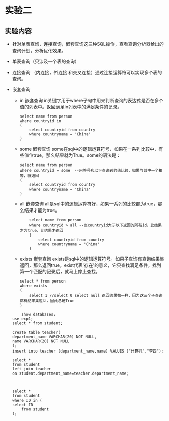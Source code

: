# 实验二

## 实验内容

- 针对单表查询，连接查询，嵌套查询这三种SQL操作，查看查询分析器给出的查询计划，分析优化效果。

- 单表查询（只涉及一个表的查询）

- 连接查询 （内连接，外连接 和交叉连接）通过连接运算符可以实现多个表的查询。

- 嵌套查询 
    - in 嵌套查询
        in关键字用于where子句中用来判断查询的表达式是否在多个值的列表中。返回满足in列表中的满足条件的记录。 
        ```
        select name from person
        where countryid in
        (
            select countryid from country
            where countryname = 'China'
        )
        ```       
    - some 嵌套查询
        some在sql中的逻辑运算符号，如果在一系列比较中，有些值位true，那么结果就为True。some的语法是：
        ```
        select name from person
        where countryid = some  --用等号和以下查询到的值比较，如果与其中一个相等，就返回
        (
            select countryid from country
            where countryname = 'China'
        )
        ```
    - all 嵌套查询
        all是sql中的逻辑运算符好，如果一系列的比较都为true，那么结果才能为true。
        ```
            select name from person
            where countryid > all --当countryid大于以下返回的所有id，此结果才为true，此结果才返回
            (
                select countryid from country
                where countryname = 'China'
            )            
        ```       
    - exists 嵌套查询
        exists是sql中的逻辑运算符号。如果子查询有查询结果集返回，那么返回true。exist代表'存在'的意义，它只查找满足条件，找到第一个匹配的记录后，就马上停止查找。

        ```
        select * from person
        where exists
        (
            select 1 //select 0 select null 返回结果都一样，因为这三个子查询都有结果集返回，因此总是True
        )
        ```       
	```
        show databases;
	use exp1;
	select * from student;

	create table teacher(
	department_name VARCHAR(20) NOT NULL,
 	name VARCHAR(20) NOT NULL
 	);
	insert into teacher (department_name,name) VALUES ("计算机","李四");

	select * 
	from student
	left join teacher
	on student.department_name=teacher.department_name;



	select * 
	from student
	where ID in (
	select ID
    	from student
	);
  ```
